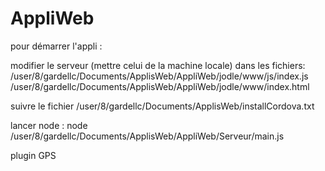 # AppliWeb

pour démarrer l'appli : 

modifier le serveur (mettre celui de la machine locale) dans les fichiers:
/user/8/gardellc/Documents/ApplisWeb/AppliWeb/jodle/www/js/index.js
/user/8/gardellc/Documents/ApplisWeb/AppliWeb/jodle/www/index.html

suivre le fichier 
/user/8/gardellc/Documents/ApplisWeb/installCordova.txt

lancer node :
node /user/8/gardellc/Documents/ApplisWeb/AppliWeb/Serveur/main.js

plugin
GPS
